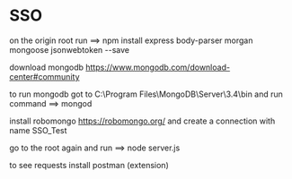 # SSO
 on the origin root run ==> npm install express body-parser morgan mongoose jsonwebtoken --save
 
 download mongodb https://www.mongodb.com/download-center#community 
 
 to run mongodb got to C:\Program Files\MongoDB\Server\3.4\bin and run command ==>  mongod
 
 install robomongo https://robomongo.org/ and create a connection with name SSO_Test
 
 go to the root again and run ==> node server.js
 
 to see requests install postman (extension) 
 
 
